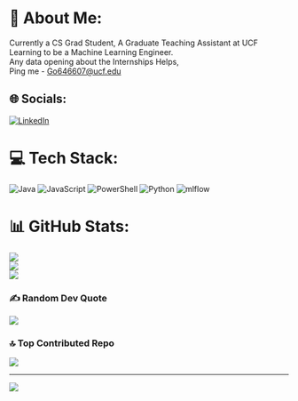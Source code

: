 # 💫 About Me:
Currently a CS Grad Student, A Graduate Teaching Assistant at UCF<br>Learning to be a Machine Learning Engineer.<br>Any data opening about the Internships Helps,<br>Ping me - Go646607@ucf.edu <br>


## 🌐 Socials:
[![LinkedIn](https://img.shields.io/badge/LinkedIn-%230077B5.svg?logo=linkedin&logoColor=white)](https://linkedin.com/in/goutamjeerala) 

# 💻 Tech Stack:
![Java](https://img.shields.io/badge/java-%23ED8B00.svg?style=for-the-badge&logo=openjdk&logoColor=white) ![JavaScript](https://img.shields.io/badge/javascript-%23323330.svg?style=for-the-badge&logo=javascript&logoColor=%23F7DF1E) ![PowerShell](https://img.shields.io/badge/PowerShell-%235391FE.svg?style=for-the-badge&logo=powershell&logoColor=white) ![Python](https://img.shields.io/badge/python-3670A0?style=for-the-badge&logo=python&logoColor=ffdd54) ![mlflow](https://img.shields.io/badge/mlflow-%23d9ead3.svg?style=for-the-badge&logo=numpy&logoColor=blue)
# 📊 GitHub Stats:
![](https://github-readme-stats.vercel.app/api?username=GoutamJeerala&theme=slateorange&hide_border=false&include_all_commits=false&count_private=false)<br/>
![](https://github-readme-streak-stats.herokuapp.com/?user=GoutamJeerala&theme=slateorange&hide_border=false)<br/>
![](https://github-readme-stats.vercel.app/api/top-langs/?username=GoutamJeerala&theme=slateorange&hide_border=false&include_all_commits=false&count_private=false&layout=compact)

### ✍️ Random Dev Quote
![](https://quotes-github-readme.vercel.app/api?type=horizontal&theme=dark)

### 🔝 Top Contributed Repo
![](https://github-contributor-stats.vercel.app/api?username=GoutamJeerala&limit=5&theme=shadow_red&combine_all_yearly_contributions=true)

---
[![](https://visitcount.itsvg.in/api?id=GoutamJeerala&icon=1&color=9)](https://visitcount.itsvg.in)

<!-- Proudly created with GPRM ( https://gprm.itsvg.in ) -->
